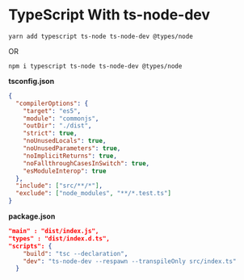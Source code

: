 # TypeScript With ts-node-dev

```
yarn add typescript ts-node ts-node-dev @types/node
```
OR
```
npm i typescript ts-node ts-node-dev @types/node
```
**tsconfig.json**
``` JSON
{
  "compilerOptions": {
    "target": "es5",
    "module": "commonjs",
    "outDir": "./dist",
    "strict": true,
    "noUnusedLocals": true,
    "noUnusedParameters": true,
    "noImplicitReturns": true,
    "noFallthroughCasesInSwitch": true,
    "esModuleInterop": true
  },
  "include": ["src/**/*"],
  "exclude": ["node_modules", "**/*.test.ts"]
}
```

**package.json**
``` JSON
"main" : "dist/index.js",
"types" : "dist/index.d.ts",
"scripts": {
    "build": "tsc --declaration",
    "dev": "ts-node-dev --respawn --transpileOnly src/index.ts"
  }
```



